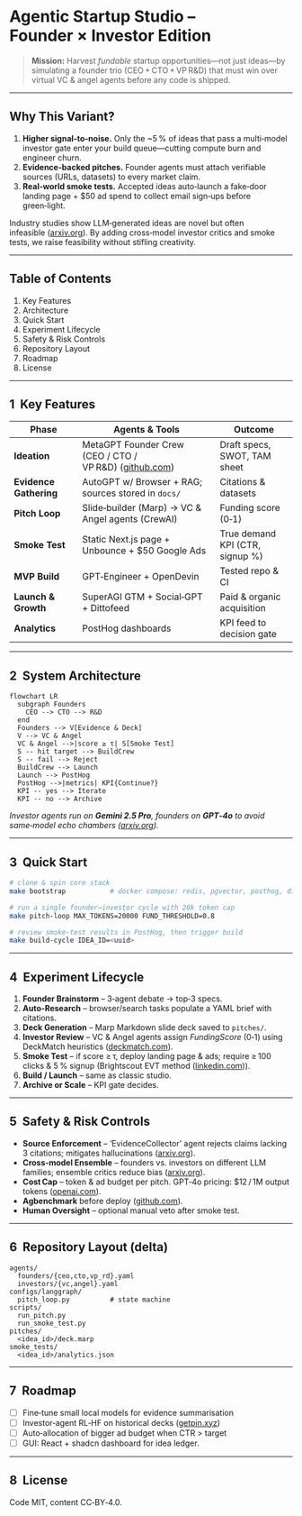 # Agentic Startup Studio – **Founder × Investor Edition**

> **Mission:** Harvest *fundable* startup opportunities—not just ideas—by simulating a founder trio (CEO + CTO + VP R\&D) that must win over virtual VC & angel agents before any code is shipped.

---

## Why This Variant?

1. **Higher signal‑to‑noise.** Only the \~5 % of ideas that pass a multi‑model investor gate enter your build queue—cutting compute burn and engineer churn.
2. **Evidence‑backed pitches.** Founder agents must attach verifiable sources (URLs, datasets) to every market claim.
3. **Real‑world smoke tests.** Accepted ideas auto‑launch a fake‑door landing page + \$50 ad spend to collect email sign‑ups before green‑light.

Industry studies show LLM‑generated ideas are novel but often infeasible ([arxiv.org](https://arxiv.org/html/2409.04109v1?utm_source=chatgpt.com)).  By adding cross‑model investor critics and smoke tests, we raise feasibility without stifling creativity.

---

## Table of Contents

1. Key Features
2. Architecture
3. Quick Start
4. Experiment Lifecycle
5. Safety & Risk Controls
6. Repository Layout
7. Roadmap
8. License

---

## 1  Key Features

| Phase                  | Agents & Tools                                                                                                                | Outcome                         |
| ---------------------- | ----------------------------------------------------------------------------------------------------------------------------- | ------------------------------- |
| **Ideation**           | MetaGPT Founder Crew (CEO / CTO / VP R\&D) ([github.com](https://github.com/FoundationAgents/MetaGPT?utm_source=chatgpt.com)) | Draft specs, SWOT, TAM sheet    |
| **Evidence Gathering** | AutoGPT w/ Browser + RAG; sources stored in `docs/`                                                                           | Citations & datasets            |
| **Pitch Loop**         | Slide‑builder (Marp) → VC & Angel agents (CrewAI)                                                                             | Funding score (0‑1)             |
| **Smoke Test**         | Static Next.js page + Unbounce + \$50 Google Ads                                                                              | True demand KPI (CTR, signup %) |
| **MVP Build**          | GPT‑Engineer + OpenDevin                                                                                                      | Tested repo & CI                |
| **Launch & Growth**    | SuperAGI GTM + Social‑GPT + Dittofeed                                                                                         | Paid & organic acquisition      |
| **Analytics**          | PostHog dashboards                                                                                                            | KPI feed to decision gate       |

---

## 2  System Architecture

```mermaid
flowchart LR
  subgraph Founders
    CEO --> CTO --> R&D
  end
  Founders --> V[Evidence & Deck]
  V --> VC & Angel
  VC & Angel -->|score ≥ τ| S[Smoke Test]
  S -- hit target --> BuildCrew
  S -- fail --> Reject
  BuildCrew --> Launch
  Launch --> PostHog
  PostHog -->|metrics| KPI{Continue?}
  KPI -- yes --> Iterate
  KPI -- no --> Archive
```

*Investor agents run on **Gemini 2.5 Pro**, founders on **GPT‑4o** to avoid same‑model echo chambers ([arxiv.org](https://arxiv.org/abs/2501.14844?utm_source=chatgpt.com)).*

---

## 3  Quick Start

```bash
# clone & spin core stack
make bootstrap           # docker compose: redis, pgvector, posthog, dittofeed

# run a single founder→investor cycle with 20k token cap
make pitch-loop MAX_TOKENS=20000 FUND_THRESHOLD=0.8

# review smoke‑test results in PostHog, then trigger build
make build-cycle IDEA_ID=<uuid>
```

---

## 4  Experiment Lifecycle

1. **Founder Brainstorm** – 3‑agent debate → top‑3 specs.
2. **Auto‑Research** – browser/search tasks populate a YAML brief with citations.
3. **Deck Generation** – Marp Markdown slide deck saved to `pitches/`.
4. **Investor Review** – VC & Angel agents assign *FundingScore* (0‑1) using DeckMatch heuristics ([deckmatch.com](https://www.deckmatch.com/?utm_source=chatgpt.com)).
5. **Smoke Test** – if score ≥ τ, deploy landing page & ads; require ≥ 100 clicks & 5 % signup (Brightscout EVT method ([linkedin.com](https://www.linkedin.com/pulse/building-smoke-test-validate-your-business-ideas-quickly-haggas-lbn4e?utm_source=chatgpt.com))).
6. **Build / Launch** – same as classic studio.
7. **Archive or Scale** – KPI gate decides.

---

## 5  Safety & Risk Controls

* **Source Enforcement** – ‘EvidenceCollector’ agent rejects claims lacking 3 citations; mitigates hallucinations ([arxiv.org](https://arxiv.org/pdf/2410.20024?utm_source=chatgpt.com)).
* **Cross‑model Ensemble** – founders vs. investors on different LLM families; ensemble critics reduce bias ([arxiv.org](https://arxiv.org/html/2404.02650v1?utm_source=chatgpt.com)).
* **Cost Cap** – token & ad budget per pitch. GPT‑4o pricing: \$12 / 1M output tokens ([openai.com](https://openai.com/api/pricing/?utm_source=chatgpt.com)).
* **Agbenchmark** before deploy ([github.com](https://github.com/Significant-Gravitas/Auto-GPT-Benchmarks?utm_source=chatgpt.com)).
* **Human Oversight** – optional manual veto after smoke test.

---

## 6  Repository Layout (delta)

```
agents/
  founders/{ceo,cto,vp_rd}.yaml
  investors/{vc,angel}.yaml
configs/langgraph/
  pitch_loop.py          # state machine
scripts/
  run_pitch.py
  run_smoke_test.py
pitches/
  <idea_id>/deck.marp
smoke_tests/
  <idea_id>/analytics.json
```

---

## 7  Roadmap

* [ ] Fine‑tune small local models for evidence summarisation
* [ ] Investor‑agent RL‑HF on historical decks ([getpin.xyz](https://www.getpin.xyz/post/pitch-decks-of-ai-startups?utm_source=chatgpt.com))
* [ ] Auto‑allocation of bigger ad budget when CTR > target
* [ ] GUI: React + shadcn dashboard for idea ledger.

---

## 8  License

Code MIT, content CC‑BY‑4.0.

